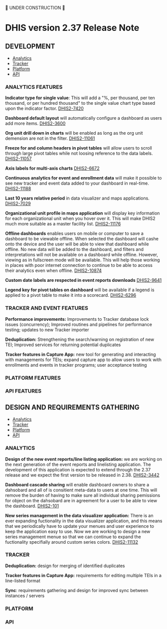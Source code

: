 🚧 UNDER CONSTRUCTION 🚧

# DHIS version 2.37 Release Note

## DEVELOPMENT
<!-- BEGIN-WEBSITE-SYNC-ID:devtoc -->
- [Analytics](#analytics-features)
- [Tracker](#tracker-and-event-features)
- [Platform](#platform-features)
- [API](#api-features)
<!-- END-WEBSITE-SYNC-ID:devtoc -->
<!-- BEGIN-WEBSITE-SYNC-ID:dev -->

### ANALYTICS FEATURES


**Indicator type for single value**: This will add a "%, per thousand, per ten thousand, or per hundred thousand" to the single value chart type based upon the indicator factor. [DHIS2-7420](https://jira.dhis2.org/browse/DHIS2-7420)

**Dashboard default layout** will automatically configure a dashboard as users add more items. [DHIS2-3600](https://jira.dhis2.org/browse/DHIS2-3600)

**Org unit drill down in charts** will be enabled as long as the org unit demension are not in the filter. [DHIS2-11061](https://jira.dhis2.org/browse/DHIS2-11061)

**Freeze for and column headers in pivot tables** will allow users to scroll through large pivot tables while not loosing reference to the data labels. [DHIS2-11057](https://jira.dhis2.org/browse/DHIS2-11057)

**Axis labels for multi-axis charts** [DHIS2-6672](https://jira.dhis2.org/browse/DHIS2-6672)

**Continuous analytics for event and enrollment data** will make it possible to see new tracker and event data added to your dashboard in real-time. [DHIS2-11188](https://jira.dhis2.org/browse/DHIS2-11188)

**Last 10 years relative period** in data visualizer and maps applications. [DHIS2-7029](https://jira.dhis2.org/browse/DHIS2-7029)

**Organizational unit profile in maps application** will display key information for each organizational unit when you hover over it. This will make DHIS2 much more suitable as a master facility list. [DHIS2-11176](https://jira.dhis2.org/browse/DHIS2-11176)

**Offline dashboards** enables users on mobile or computer to save a dashboard to be viewable offline. When selected the dashboard will cashe onto the device and the user will be able to view that dashboard while offline. No new data will be added to the dashboard, and filters and interpretations will not be available on a dashboard while offline. However, viewing as in fullscreen mode will be available. This will help those working in places with poor internet connection to continue to be able to access their analytics even when offline. [DHIS2-10874](https://jira.dhis2.org/browse/DHIS2-10874)

**Custom date labels are respected in event reports downloads** [DHIS2-9641](https://jira.dhis2.org/browse/DHIS2-9641)

**Legend key for pivot tables on dashboard** will be available if a legend is applied to a pivot table to make it into a scorecard. [DHIS2-6296](https://jira.dhis2.org/browse/DHIS2-6296)


### TRACKER AND EVENT FEATURES

**Performance improvements:** Improvements to Tracker database lock issues (concurrency); Improved routines and pipelines for performance testing; updates to new Tracker importer

**Deduplication:** Strengthening the search/warning on registration of new TEI; Improved services for returning potential duplicates

**Tracker features in Capture App:** new tool for generating and interacting with managements for TEIs; expand capture app to allow users to work with enrollments and events in tracker programs; user acceptance testing


### PLATFORM FEATURES


### API FEATURES
<!-- END-WEBSITE-SYNC-ID:dev -->

## DESIGN AND REQUIREMENTS GATHERING
<!-- BEGIN-WEBSITE-SYNC-ID:des -->
- [Analytics](#analytics)
- [Tracker](#tracker)
- [Platform](#platform)
- [API](#api)

### ANALYTICS

**Design of the new event reports/line listing application:** we are working on the next generation of the event reports and linelisting application. The development of this application is expected to extend through the 2.37 release and we expect the first version to be released in 2.38. [DHIS2-3442](https://jira.dhis2.org/browse/DHIS2-3442)

**Dashboard cascade sharing** will enable dashboard owners to share a dahsobard and all of is consitient meta-data to users at one time. This will remove the burden of having to make sure all individual sharing pemissions for object on the dahsobard are in agreement for a user to be able to view the dashboard. [DHIS2-101](https://jira.dhis2.org/browse/DHIS2-101)

**New series management in the data visualizer application:** There is an ever expanding fuctionality in the data visualizer application, and this means that we periodically have to update your menues and user experience to keep the application easy to use. Now we are working to design a new series management menue so that we can continue to expand the fuctionality specifially around custom series colors. [DHIS2-11132](https://jira.dhis2.org/browse/DHIS2-11132)

### TRACKER

**Deduplication:** design for merging of identified duplicates

**Tracker features in Capture App:** requirements for editing multiple TEIs in a line-listed format

**Sync**: requirements gathering and design for improved sync between instances / servers

### PLATFORM


### API


<!-- END-WEBSITE-SYNC-ID:des -->
